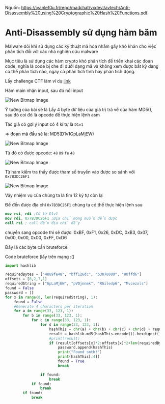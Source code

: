 Nguồn: https://ivanlef0u.fr/repo/madchat/vxdevl/avtech/Anti-Disassembly%20using%20Cryptographic%20Hash%20Functions.pdf

# Anti-Disassembly sử dụng hàm băm

Malware đôi khi sử dụng các kỹ thuật mã hóa nhằm gây khó khăn cho việc phân tích đối với các nhà nghiên cứu malware

Mục tiêu là sử dụng các hàm crypto khó phân tích để triển khai các đoạn code, nghĩa là code bị che đi dưới dạng mã và không xem được bất kỳ dạng có thể phân tích nào, ngay cả phân tích tĩnh hay phân tích động. 

Lấy challenge CTF làm ví dụ [link](https://play.picoctf.org/practice/challenge/151?category=3&page=3)

Hàm main nhận input, sau đó nối input 

![New Bitmap Image](https://user-images.githubusercontent.com/101321172/157843432-e5f36526-96d1-4c3c-b210-978415d51d7e.png)

Ý tưởng của bài sẽ là Lấy 4 byte dữ liệu của giá trị trả về của hàm MD5(), sau đó coi đó là opcode để thực hiện lệnh asm

Tác giả có gợi ý input có 4 kí tự là ```D1v1```

=> đoạn mã đầu sẽ là: MD5(D1v1GpLaMjEW)

![New Bitmap Image](https://user-images.githubusercontent.com/101321172/157844012-381a2d2c-f3a2-47ac-a2c0-a00cc84419c4.png)

Từ đó có được opcode: ```48``` ```89``` ```fe``` ```48```

![New Bitmap Image](https://user-images.githubusercontent.com/101321172/157844578-cd4da432-6711-4c3d-9e60-bff3208a2529.png)

Từ hàm kiểm tra thấy được tham số truyền vào được so sánh với ```0x7B3DC26F1```

![New Bitmap Image](https://user-images.githubusercontent.com/101321172/157844923-de9b6735-891f-41a1-9a6c-24ddfc78f587.png)

Vậy nhiệm vụ của chúng ta là tìm 12 ký tự còn lại 

Để đến được địa chỉ ```0x7B3DC26F1``` chúng ta có thể thực hiện lệnh sau

```nasm
mov rsi, rdi ;Có từ D1v1
mov rdi, 0x7B3DC26F1 ;Địa chỉ mong muốn đến được
call rsi ; call đến địa chỉ đấy
```

chuyển sang opcode thì sẽ được: 0xBF, 0xF1, 0x26, 0xDC, 0xB3, 0x07, 0x00, 0x00, 0x00, 0xFF, 0xD6

Đây là các byte cần bruteforce

Code bruteforce (lấy trên mạng :()

```python
import hashlib

requiredBytes = ["4889fe48", "bff126dc", "b3070000", "00ffd6"]
offsets = [8,2,7,1]
requiredString = ["GpLaMjEW", "pVOjnnmk", "RGiledp6", "Mvcezxls"]
found = False
password = []
for x in range(0, len(requiredString), 1):
    found = False
    #Generate 4 characters per iteration
    for a in range(33, 123, 1):
        for b in range(33, 123, 1):
            for c in range(33, 123, 1):
                for d in range(33, 123, 1):
                    hashThis = chr(a) + chr(b) + chr(c) + chr(d) + requiredString[x]
                    result = hashlib.md5(hashThis.encode()).hexdigest()
                    #print(result)
                    if (result[offsets[x]*2:offsets[x]*2+len(requiredBytes[x])] == requiredBytes[x]):
                        password.append(hashThis)
                        print("Found smth!")
                        print(hashThis[:4])
                        found = True
                        break

                if found:
                    break
            if found:
                break
        if found:
            break
```
